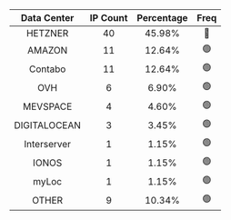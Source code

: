 | Data Center | IP Count | Percentage | Freq |
|:------------:|:--------:|:-----------:|:-----:|
| HETZNER | 40 | 45.98% | 🔴 |
| AMAZON | 11 | 12.64% | 🟢 |
| Contabo | 11 | 12.64% | 🟢 |
| OVH | 6 | 6.90% | 🟢 |
| MEVSPACE | 4 | 4.60% | 🟢 |
| DIGITALOCEAN | 3 | 3.45% | 🟢 |
| Interserver | 1 | 1.15% | 🟢 |
| IONOS | 1 | 1.15% | 🟢 |
| myLoc | 1 | 1.15% | 🟢 |
| OTHER | 9 | 10.34% | 🟢 |